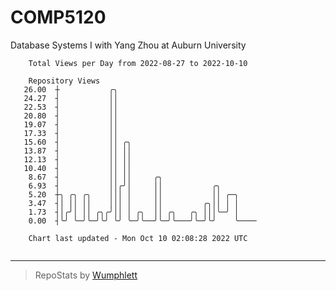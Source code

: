 # COMP5120
Database Systems I with Yang Zhou at Auburn University

```
    Total Views per Day from 2022-08-27 to 2022-10-10

    Repository Views
   26.00  ┼           ╭╮
   24.27  ┤           ││
   22.53  ┤           ││
   20.80  ┤           ││
   19.07  ┤           ││
   17.33  ┤           ││
   15.60  ┤           ││ ╭╮
   13.87  ┤           ││ ││
   12.13  ┤           ││ ││
   10.40  ┤           ││ ││
    8.67  ┤           ││ ││     ╭╮
    6.93  ┤           ││╭╯│     ││           ╭╮
    5.20  ┼╮ ╭╮ ╭╮    │││ │     ││           ││ ╭─╮
    3.47  ┤│ ││ ││    │││ │     ││         ╭╮││ │ │
    1.73  ┤│╭╯│ ││ ╭╮╭╯││ │ ╭╮  ││ ╭╮   ╭╮ │││╰─╯ │
    0.00  ┤╰╯ ╰─╯╰─╯╰╯ ╰╯ ╰─╯╰──╯╰─╯╰───╯╰─╯╰╯    ╰────

    Chart last updated - Mon Oct 10 02:08:28 2022 UTC
    
```

---

> RepoStats by [Wumphlett](https://github.com/Wumphlett)
